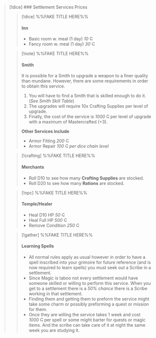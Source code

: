 >[!dice] ### Settlement Services Prices
>> [!dice] %%FAKE TITLE HERE%%
>> #### Inn
>> -  Basic room w. meal (1 day) *10 Ҁ*
>> - Fancy room w. meal (1 day) *30 Ҁ*
>
>> [!note] %%FAKE TITLE HERE%%
>> #### Smith
>>
>>It is possible for a Smith to upgrade a weapon to a finer quality than mundane. However, there are some requirements in order to obtain this service. 
>>1. You will have to find a Smith that is skilled enough to do it. (*See Smith Skill Table*)
>>2.	The upgrades will require 10x Crafting Supplies per level of upgrade.
>>3.	Finally, the cost of the service is *1000 Ҁ* per level of upgrade with a maximum of Mastercrafted (+3).
>>
>>**Other Services include**
>> - Armor Fitting *200 Ҁ*
>> - Armor Repair *100 Ҁ per dice chain level*
>
>> [!crafting] %%FAKE TITLE HERE%%
>> #### Merchants
>> - Roll D10 to see how many **Crafting Supplies** are stocked.
>> - Roll D20 to see how many **Rations** are stocked.
>
>> [!npc] %%FAKE TITLE HERE%%
>> #### Temple/Healer
>> - Heal D10 HP *50 Ҁ*
>> - Heal Full HP *500 Ҁ*
>> - Remove Condition *250 Ҁ*
>
>>[!gather] %%FAKE TITLE HERE%%
>> #### Learning Spells
>> - All normal rules apply as usual however in order to have a spell inscribed into your grimoire for future reference (and is now required to learn spells) you must seek out a Scribe in a settlement.
>> - Since Magic is taboo not every settlement would have someone skilled or willing to perform this service. When you get to a settlement there is a *50% chance* there is a Scribe working in that settlement.
>> - Finding them and getting them to preform the service might take some charm or possibly preforming a quest or mission for them.
>> - Once they are willing the service takes 1 week and cost *1000 Ҁ* per spell or some might barter for quests or magic items. And the scribe can take care of it at night the same week you are studying it.
